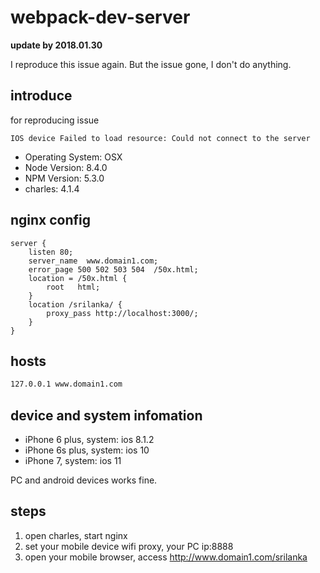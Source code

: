 # webpack-dev-server

**update by 2018.01.30**

I reproduce this issue again.
But the issue gone, I don't do anything.

## introduce

for reproducing issue

`IOS device Failed to load resource: Could not connect to the server`

* Operating System: OSX
* Node Version: 8.4.0
* NPM Version: 5.3.0
* charles: 4.1.4

## nginx config

```nginx
server {
    listen 80;
    server_name  www.domain1.com;
    error_page 500 502 503 504  /50x.html;
    location = /50x.html {
        root   html;
    }
    location /srilanka/ {
        proxy_pass http://localhost:3000/;
    }
}
```

## hosts

```txt
127.0.0.1 www.domain1.com
```

## device and system infomation

* iPhone 6 plus, system: ios 8.1.2
* iPhone 6s plus, system: ios 10
* iPhone 7, system: ios 11

PC and android devices works fine.

## steps

1. open charles, start nginx
2. set your mobile device wifi proxy, your PC ip:8888
3. open your mobile browser, access http://www.domain1.com/srilanka
